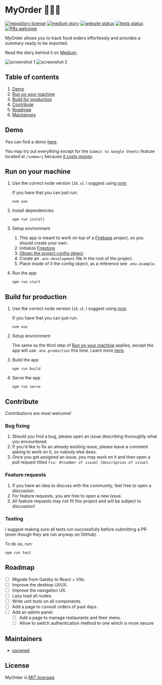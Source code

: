 # MyOrder 🍝🍛🍲

[![repository license](https://img.shields.io/github/license/oxcened/my-order)](https://github.com/oxcened/my-order/blob/master/LICENSE.md)
[![medium story](https://img.shields.io/badge/Medium-Story-%23000?logo=medium)](https://medium.com/@alen.ajam/how-i-took-control-of-my-companys-lunchtime-with-an-app-f6d70c31cb89)
[![website status](https://img.shields.io/website?url=https%3A%2F%2Fmyorderdemo-80b12.web.app%2F)](https://myorderdemo-80b12.web.app/)
[![tests status](https://github.com/oxcened/my-order/actions/workflows/test.yml/badge.svg)](https://github.com/oxcened/my-order/actions/workflows/test.yml)
[![PRs welcome](https://img.shields.io/badge/PRs-welcome-brightgreen)](https://github.com/oxcened/my-order#contribute)

MyOrder allows you to track food orders effortlessly and provides a summary ready to be exported.

Read the story behind it
on [Medium](https://medium.com/@alen.ajam/how-i-took-control-of-my-companys-lunchtime-with-an-app-f6d70c31cb89).

![screenshot 1](https://miro.medium.com/max/300/1*Vk0dtrl4eHHAKmUhKkryMw.png)
![screenshot 2](https://miro.medium.com/max/300/1*XsmPd_zjpHLbfnaIt0oROw.png)

## Table of contents

1. [Demo](#demo)
1. [Run on your machine](#run-on-your-machine)
1. [Build for production](#build-for-production)
1. [Contribute](#contribute)
1. [Roadmap](#roadmap)
1. [Maintainers](#maintainers)

## Demo

You can find a demo [here](https://myorderdemo-80b12.web.app/).

You may try out everything except for the `Submit to Google Sheets` feature located at `/summary`
because [it costs money](https://media.tenor.com/5Z-o3OKSPFIAAAAC/adult-swim-monkey.gif).

## Run on your machine

1. Use the correct node version (`18.x`). I suggest using [nvm](https://github.com/nvm-sh/nvm).

   If you have that you can just run:

    ```
    nvm use
    ```

1. Install dependencies

    ```
    npm run install
    ```

1. Setup environment

    1. This app is meant to work on top of a [Firebase](https://firebase.google.com/) project, so you should create your
       own.
    1. Initialize [Firestore](https://firebase.google.com/docs/firestore/quickstart).
    1. [Obtain the project config object](https://firebase.google.com/docs/web/learn-more#config-object).
    1. Create an `.env.development` file in the root of the project.
    1. Place inside of it the config object, as a reference see `.env.example`.

1. Run the app
    ```
    npm run start
    ```

## Build for production

1. Use the correct node version (`18.x`). I suggest using [nvm](https://github.com/nvm-sh/nvm).

   If you have that you can just run:

    ```
    nvm use
    ```

1. Setup environment

   The same as the third step of [Run on your machine](#run-on-your-machine) applies, except the app will
   use `.env.production` this time. Learn
   more [here](https://vitejs.dev/guide/env-and-mode.html).

1. Build the app
    ```
    npm run build
    ```

1. Serve the app
    ```
    npm run serve
    ```

## Contribute

Contributions are most welcome!

### Bug fixing

1. Should you find a bug, please open an issue describing thoroughly what you encountered.
2. If you'd like to fix an already existing issue, please leave a comment asking to work on it, so nobody else does.
3. Once you get assigned an issue, you may work on it and then open a pull request
   titled `fix: #[number of issue] [description of issue]`.

### Feature requests

1. If you have an idea to discuss with the community, feel free to open a discussion.
1. For feature requests, you are free to open a new issue.
1. All feature requests may not fit this project and will be subject to discussion!

### Testing

I suggest making sure all tests run successfully before submitting a PR (even though they are run anyway on GitHub).

To do so, run:

```
npm run test
```

## Roadmap

- [ ] Migrate from Gatsby to React + Vite.
- [ ] Improve the desktop UI/UX.
- [ ] Improve the navigation UX.
- [ ] Lazy load all routes.
- [ ] Write unit tests on all components.
- [ ] Add a page to consult orders of past days.
- [ ] Add an admin panel:
  - [ ] Add a page to manage restaurants and their menu.
  - [ ] Allow to switch authentication method to one which is more secure

## Maintainers

- [oxcened](https://github.com/oxcened)

## License

MyOrder is [MIT licensed](https://github.com/oxcened/my-order/blob/master/LICENSE.md).
